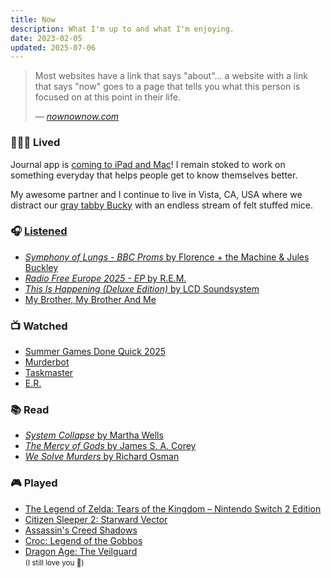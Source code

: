 ```yaml
---
title: Now
description: What I'm up to and what I'm enjoying.
date: 2023-02-05
updated: 2025-07-06
---
```


> Most websites have a link that says "about"... a website with a link that says "now" goes to a page that tells you what this person is focused on at this point in their life.
>
> <footer><cite>— <a href="https://nownownow.com/about">nownownow.com</a></cite></footer>

### <span role="img">👨🏻‍💻</span> Lived

Journal app is [coming to iPad and Mac](https://www.apple.com/os/macos/)! I remain stoked to work on something everyday that helps people get to know themselves better.

My awesome partner and I continue to live in Vista, CA, USA where we distract our [gray tabby Bucky](/assets/uploads/2024/bucky.jpg) with an endless stream of felt stuffed mice.

### <span role="img">🎧</span> [Listened](https://music.apple.com/us/playlist/heavy-rotation-mix/pl.pm-20e9f373919da080800a7a491cc89210)

- [_Symphony of Lungs - BBC Proms_ by Florence + the Machine & Jules Buckley](https://music.apple.com/us/album/symphony-of-lungs-bbc-proms-at-the-royal-albert-hall/1774374954)
- [_Radio Free Europe 2025 - EP_ by R.E.M.](https://music.apple.com/us/album/radio-free-europe-2025-ep/1810742330)
- [_This Is Happening (Deluxe Edition)_ by LCD Soundsystem](https://music.apple.com/us/album/this-is-happening-deluxe-edition/734857510)
- [My Brother, My Brother And Me](https://podcasts.apple.com/us/podcast/my-brother-my-brother-and-me/id367330921)

### <span role="img">📺</span> Watched

- [Summer Games Done Quick 2025](https://gamesdonequick.com)
- [Murderbot](https://tv.apple.com/us/show/murderbot/umc.cmc.5owrzntj9v1gpg31wshflud03)
- [Taskmaster](https://www.youtube.com/@Taskmaster)
- [E.R.](https://www.max.com/shows/er/92d5fe53-2467-4030-8e81-9b3753afb64e)

### <span role="img">📚</span> Read

- [_System Collapse_ by Martha Wells](https://books.apple.com/us/book/system-collapse/id6448289262)
- [_The Mercy of Gods_ by James S. A. Corey](https://books.apple.com/us/book/the-mercy-of-gods/id6471949721)
- [_We Solve Murders_ by Richard Osman](https://books.apple.com/us/book/we-solve-murders/id6474522016)

### <span role="img">🎮</span> Played

- [The Legend of Zelda: Tears of the Kingdom – Nintendo Switch 2 Edition](https://www.nintendo.com/us/store/products/the-legend-of-zelda-tears-of-the-kingdom-nintendo-switch-2-edition-switch-2/)
- [Citizen Sleeper 2: Starward Vector](https://www.xbox.com/en-us/games/store/citizen-sleeper-2-starward-vector/9mwcf1xbjbr2)
- [Assassin's Creed Shadows](https://store.playstation.com/en-us/concept/10009909)
- [Croc: Legend of the Gobbos](https://store.playstation.com/en-us/concept/10011925)
- [Dragon Age: The Veilguard](https://store.playstation.com/en-us/concept/10000586)
  <br><small>(I still love you 🥹)</small>
